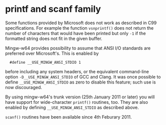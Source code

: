 # printf and scanf family


Some functions provided by Microsoft does not work as described in C99
specifications. For example the function `vsnprintf()` does not return
the number of characters that would have been printed but only `-1` if
the formatted string does not fit in the given buffer.

Mingw-w64 provides possibility to assume that ANSI I/O standards are
preferred over Microsoft's. This is enabled by

      #define __USE_MINGW_ANSI_STDIO 1

before including any system headers, or the equivalent command-line
option `-D__USE_MINGW_ANSI_STDIO` of GCC and Clang. It was once possible
to define `__USE_MINGW_ANSI_STDIO` as zero to disable this feature; such
use is now discouraged.

By using mingw-w64's trunk version (25th January 2011 or later) you will
have support for wide-character `printf()` routines, too. They are also
enabled by defining `__USE_MINGW_ANSI_STDIO` as described above.

`scanf()` routines have been available since 4th Feburary 2011.
